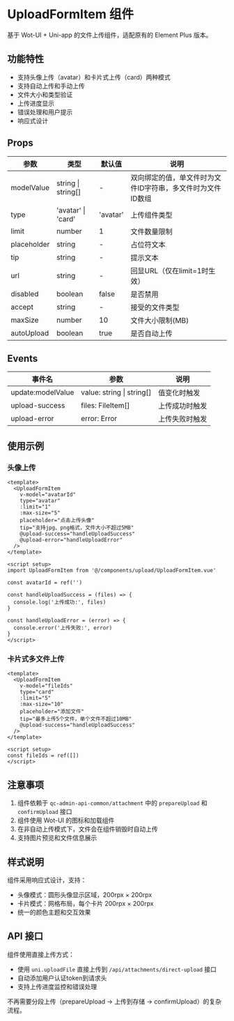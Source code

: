 # UploadFormItem 组件

基于 Wot-UI + Uni-app 的文件上传组件，适配原有的 Element Plus 版本。

## 功能特性

- 支持头像上传（avatar）和卡片式上传（card）两种模式
- 支持自动上传和手动上传
- 文件大小和类型验证
- 上传进度显示
- 错误处理和用户提示
- 响应式设计

## Props

| 参数        | 类型               | 默认值   | 说明                                                       |
| ----------- | ------------------ | -------- | ---------------------------------------------------------- |
| modelValue  | string \| string[] | -        | 双向绑定的值，单文件时为文件ID字符串，多文件时为文件ID数组 |
| type        | 'avatar' \| 'card' | 'avatar' | 上传组件类型                                               |
| limit       | number             | 1        | 文件数量限制                                               |
| placeholder | string             | -        | 占位符文本                                                 |
| tip         | string             | -        | 提示文本                                                   |
| url         | string             | -        | 回显URL（仅在limit=1时生效）                               |
| disabled    | boolean            | false    | 是否禁用                                                   |
| accept      | string             | -        | 接受的文件类型                                             |
| maxSize     | number             | 10       | 文件大小限制(MB)                                           |
| autoUpload  | boolean            | true     | 是否自动上传                                               |

## Events

| 事件名            | 参数                      | 说明           |
| ----------------- | ------------------------- | -------------- |
| update:modelValue | value: string \| string[] | 值变化时触发   |
| upload-success    | files: FileItem[]         | 上传成功时触发 |
| upload-error      | error: Error              | 上传失败时触发 |

## 使用示例

### 头像上传

```vue
<template>
  <UploadFormItem
    v-model="avatarId"
    type="avatar"
    :limit="1"
    :max-size="5"
    placeholder="点击上传头像"
    tip="支持jpg、png格式，文件大小不超过5MB"
    @upload-success="handleUploadSuccess"
    @upload-error="handleUploadError"
  />
</template>

<script setup>
import UploadFormItem from '@/components/upload/UploadFormItem.vue'

const avatarId = ref('')

const handleUploadSuccess = (files) => {
  console.log('上传成功:', files)
}

const handleUploadError = (error) => {
  console.error('上传失败:', error)
}
</script>
```

### 卡片式多文件上传

```vue
<template>
  <UploadFormItem
    v-model="fileIds"
    type="card"
    :limit="5"
    :max-size="10"
    placeholder="添加文件"
    tip="最多上传5个文件，单个文件不超过10MB"
    @upload-success="handleUploadSuccess"
  />
</template>

<script setup>
const fileIds = ref([])
</script>
```

## 注意事项

1. 组件依赖于 `qc-admin-api-common/attachment` 中的 `prepareUpload` 和 `confirmUpload` 接口
2. 组件使用 Wot-UI 的图标和加载组件
3. 在非自动上传模式下，文件会在组件销毁时自动上传
4. 支持图片预览和文件信息展示

## 样式说明

组件采用响应式设计，支持：

- 头像模式：圆形头像显示区域，200rpx × 200rpx
- 卡片模式：网格布局，每个卡片 200rpx × 200rpx
- 统一的颜色主题和交互效果

## API 接口

组件使用直接上传方式：

- 使用 `uni.uploadFile` 直接上传到 `/api/attachments/direct-upload` 接口
- 自动添加用户认证token到请求头
- 支持上传进度监控和错误处理

不再需要分段上传（prepareUpload -> 上传到存储 -> confirmUpload）的复杂流程。
